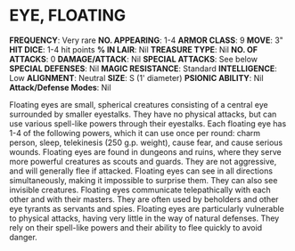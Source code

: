# EYE, FLOATING

**FREQUENCY**: Very rare
**NO. APPEARING**: 1-4
**ARMOR CLASS**: 9
**MOVE**: 3"
**HIT DICE**: 1-4 hit points
**% IN LAIR**: Nil
**TREASURE TYPE**: Nil
**NO. OF ATTACKS**: 0
**DAMAGE/ATTACK**: Nil
**SPECIAL ATTACKS**: See below
**SPECIAL DEFENSES**: Nil
**MAGIC RESISTANCE**: Standard
**INTELLIGENCE**: Low
**ALIGNMENT**: Neutral
**SIZE**: S (1' diameter)
**PSIONIC ABILITY**: Nil
**Attack/Defense Modes**: Nil

Floating eyes are small, spherical creatures consisting of a central eye surrounded by smaller eyestalks. They have no physical attacks, but can use various spell-like powers through their eyestalks. Each floating eye has 1-4 of the following powers, which it can use once per round: charm person, sleep, telekinesis (250 g.p. weight), cause fear, and cause serious wounds. Floating eyes are found in dungeons and ruins, where they serve more powerful creatures as scouts and guards. They are not aggressive, and will generally flee if attacked. Floating eyes can see in all directions simultaneously, making it impossible to surprise them. They can also see invisible creatures. Floating eyes communicate telepathically with each other and with their masters. They are often used by beholders and other eye tyrants as servants and spies. Floating eyes are particularly vulnerable to physical attacks, having very little in the way of natural defenses. They rely on their spell-like powers and their ability to flee quickly to avoid danger.
